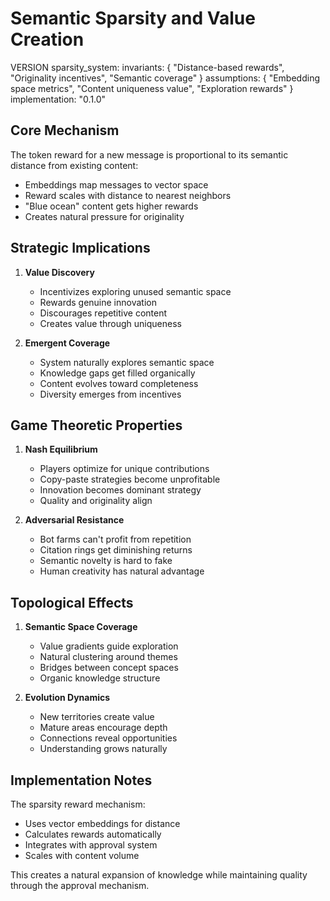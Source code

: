 # Semantic Sparsity and Value Creation

VERSION sparsity_system:
  invariants: {
    "Distance-based rewards",
    "Originality incentives",
    "Semantic coverage"
  }
  assumptions: {
    "Embedding space metrics",
    "Content uniqueness value",
    "Exploration rewards"
  }
  implementation: "0.1.0"

## Core Mechanism

The token reward for a new message is proportional to its semantic distance from existing content:
- Embeddings map messages to vector space
- Reward scales with distance to nearest neighbors
- "Blue ocean" content gets higher rewards
- Creates natural pressure for originality

## Strategic Implications

1. **Value Discovery**
   - Incentivizes exploring unused semantic space
   - Rewards genuine innovation
   - Discourages repetitive content
   - Creates value through uniqueness

2. **Emergent Coverage**
   - System naturally explores semantic space
   - Knowledge gaps get filled organically
   - Content evolves toward completeness
   - Diversity emerges from incentives

## Game Theoretic Properties

1. **Nash Equilibrium**
   - Players optimize for unique contributions
   - Copy-paste strategies become unprofitable
   - Innovation becomes dominant strategy
   - Quality and originality align

2. **Adversarial Resistance**
   - Bot farms can't profit from repetition
   - Citation rings get diminishing returns
   - Semantic novelty is hard to fake
   - Human creativity has natural advantage

## Topological Effects

1. **Semantic Space Coverage**
   - Value gradients guide exploration
   - Natural clustering around themes
   - Bridges between concept spaces
   - Organic knowledge structure

2. **Evolution Dynamics**
   - New territories create value
   - Mature areas encourage depth
   - Connections reveal opportunities
   - Understanding grows naturally

## Implementation Notes

The sparsity reward mechanism:
- Uses vector embeddings for distance
- Calculates rewards automatically
- Integrates with approval system
- Scales with content volume

This creates a natural expansion of knowledge while maintaining quality through the approval mechanism.
